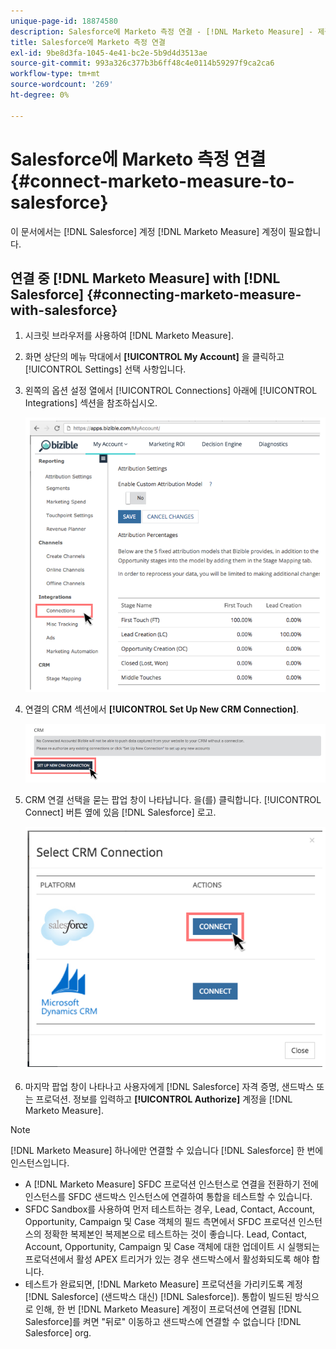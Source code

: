 ```yaml
---
unique-page-id: 18874580
description: Salesforce에 Marketo 측정 연결 - [!DNL Marketo Measure] - 제품 설명서
title: Salesforce에 Marketo 측정 연결
exl-id: 9be8d3fa-1045-4e41-bc2e-5b9d4d3513ae
source-git-commit: 993a326c377b3b6ff48c4e0114b59297f9ca2ca6
workflow-type: tm+mt
source-wordcount: '269'
ht-degree: 0%

---
```


# Salesforce에 Marketo 측정 연결 {#connect-marketo-measure-to-salesforce}

이 문서에서는 [!DNL Salesforce] 계정 [!DNL Marketo Measure] 계정이 필요합니다.

## 연결 중 [!DNL Marketo Measure] with [!DNL Salesforce] {#connecting-marketo-measure-with-salesforce}

1. 시크릿 브라우저를 사용하여 [!DNL Marketo Measure].

1. 화면 상단의 메뉴 막대에서 **[!UICONTROL My Account]** 을 클릭하고 [!UICONTROL Settings] 선택 사항입니다.

1. 왼쪽의 옵션 설정 열에서 [!UICONTROL Connections] 아래에 [!UICONTROL Integrations] 섹션을 참조하십시오.

   ![](assets/1.png)

1. 연결의 CRM 섹션에서 **[!UICONTROL Set Up New CRM Connection]**.

   ![](assets/2.png)

1. CRM 연결 선택을 묻는 팝업 창이 나타납니다. 을(를) 클릭합니다. [!UICONTROL Connect] 버튼 옆에 있음 [!DNL Salesforce] 로고.

   ![](assets/3.png)

1. 마지막 팝업 창이 나타나고 사용자에게 [!DNL Salesforce] 자격 증명, 샌드박스 또는 프로덕션. 정보를 입력하고 **[!UICONTROL Authorize]** 계정을 [!DNL Marketo Measure].

>[!NOTE]
>
>[!DNL Marketo Measure] 하나에만 연결할 수 있습니다 [!DNL Salesforce] 한 번에 인스턴스입니다.
>
>* A [!DNL Marketo Measure] SFDC 프로덕션 인스턴스로 연결을 전환하기 전에 인스턴스를 SFDC 샌드박스 인스턴스에 연결하여 통합을 테스트할 수 있습니다.
>* SFDC Sandbox를 사용하여 먼저 테스트하는 경우, Lead, Contact, Account, Opportunity, Campaign 및 Case 객체의 필드 측면에서 SFDC 프로덕션 인스턴스의 정확한 복제본인 복제본으로 테스트하는 것이 좋습니다. Lead, Contact, Account, Opportunity, Campaign 및 Case 객체에 대한 업데이트 시 실행되는 프로덕션에서 활성 APEX 트리거가 있는 경우 샌드박스에서 활성화되도록 해야 합니다.
>* 테스트가 완료되면, [!DNL Marketo Measure] 프로덕션을 가리키도록 계정 [!DNL Salesforce] (샌드박스 대신) [!DNL Salesforce]). 통합이 빌드된 방식으로 인해, 한 번 [!DNL Marketo Measure] 계정이 프로덕션에 연결됨 [!DNL Salesforce]를 켜면 &quot;뒤로&quot; 이동하고 샌드박스에 연결할 수 없습니다 [!DNL Salesforce] org.


